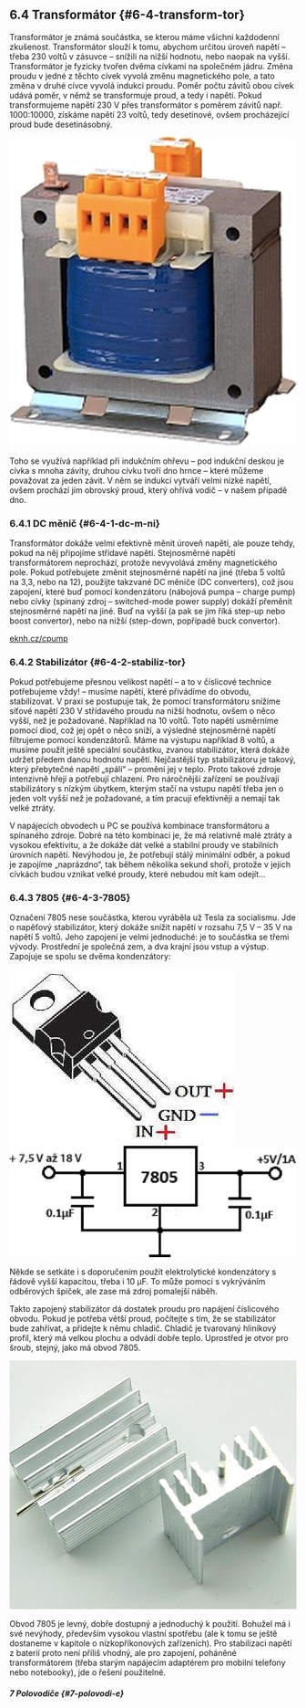 ## 6.4 Transformátor {#6-4-transform-tor}

Transformátor je známá součástka, se kterou máme všichni každodenní zkušenost. Transformátor slouží k tomu, abychom určitou úroveň napětí – třeba 230 voltů v zásuvce – snížili na nižší hodnotu, nebo naopak na vyšší. Transformátor je fyzicky tvořen dvěma cívkami na společném jádru. Změna proudu v jedné z těchto cívek vyvolá změnu magnetického pole, a tato změna v druhé cívce vyvolá indukci proudu. Poměr počtu závitů obou cívek udává poměr, v němž se transformuje proud, a tedy i napětí. Pokud transformujeme napětí 230 V přes transformátor s poměrem závitů např. 1000:10000, získáme napětí 23 voltů, tedy desetinové, ovšem procházející proud bude desetinásobný.

![114-1.jpeg](../images/00192.jpeg)

Toho se využívá například při indukčním ohřevu – pod indukční deskou je cívka s mnoha závity, druhou cívku tvoří dno hrnce – které můžeme považovat za jeden závit. V něm se indukcí vytváří velmi nízké napětí, ovšem prochází jím obrovský proud, který ohřívá vodič – v našem případě dno.

### 6.4.1 DC měnič {#6-4-1-dc-m-ni}

Transformátor dokáže velmi efektivně měnit úroveň napětí, ale pouze tehdy, pokud na něj připojíme střídavé napětí. Stejnosměrné napětí transformátorem neprochází, protože nevyvolává změny magnetického pole. Pokud potřebujete změnit stejnosměrné napětí na jiné (třeba 5 voltů na 3,3, nebo na 12), použijte takzvané DC měniče (DC converters), což jsou zapojení, které buď pomocí kondenzátoru (nábojová pumpa – charge pump) nebo cívky (spínaný zdroj – switched-mode power supply) dokáží přeměnit stejnosměrné napětí na jiné. Buď na vyšší (a pak se jim říká step-up nebo boost convertor), nebo na nižší (step-down, popřípadě buck convertor).

[eknh.cz/cpump](https://eknh.cz/cpump)

### 6.4.2 Stabilizátor {#6-4-2-stabiliz-tor}

Pokud potřebujeme přesnou velikost napětí – a to v číslicové technice potřebujeme vždy! – musíme napětí, které přivádíme do obvodu, stabilizovat. V praxi se postupuje tak, že pomocí transformátoru snížíme síťové napětí 230 V střídavého proudu na nižší hodnotu, ovšem o něco vyšší, než je požadované. Například na 10 voltů. Toto napětí usměrníme pomocí diod, což jej opět o něco sníží, a výsledné stejnosměrné napětí filtrujeme pomocí kondenzátorů. Máme na výstupu například 8 voltů, a musíme použít ještě speciální součástku, zvanou stabilizátor, která dokáže udržet předem danou hodnotu napětí. Nejčastější typ stabilizátoru je takový, který přebytečné napětí „spálí“ – promění jej v teplo. Proto takové zdroje intenzivně hřejí a potřebují chlazení. Pro náročnější zařízení se používají stabilizátory s nízkým úbytkem, kterým stačí na vstupu napětí třeba jen o jeden volt vyšší než je požadované, a tím pracují efektivněji a nemají tak velké ztráty.

V napájecích obvodech u PC se používá kombinace transformátoru a spínaného zdroje. Dobré na této kombinaci je, že má relativně malé ztráty a vysokou efektivitu, a že dokáže dát velké a stabilní proudy ve stabilních úrovních napětí. Nevýhodou je, že potřebují stálý minimální odběr, a pokud je zapojíme „naprázdno“, tak během několika sekund shoří, protože v jejich cívkách budou vznikat velké proudy, které nebudou mít kam odejít...

### 6.4.3 7805 {#6-4-3-7805}

Označení 7805 nese součástka, kterou vyráběla už Tesla za socialismu. Jde o napěťový stabilizátor, který dokáže snížit napětí v rozsahu 7,5 V – 35 V na napětí 5 voltů. Jeho zapojení je velmi jednoduché: je to součástka se třemi vývody. Prostřední je společná zem, a dva krajní jsou vstup a výstup. Zapojuje se spolu se dvěma kondenzátory:

![115-1_.png](../images/000205.png)![115-2.png](../images/000216.png)

Někde se setkáte i s doporučením použít elektrolytické kondenzátory s řádově vyšší kapacitou, třeba i 10 µF. To může pomoci s vykrýváním odběrových špiček, ale zase má zdroj pomalejší náběh.

Takto zapojený stabilizátor dá dostatek proudu pro napájení číslicového obvodu. Pokud je potřeba větší proud, počítejte s tím, že se stabilizátor bude zahřívat, a přidejte k němu chladič. Chladič je tvarovaný hliníkový profil, který má velkou plochu a odvádí dobře teplo. Uprostřed je otvor pro šroub, stejný, jako má obvod 7805.

![116-1_.jpeg](../images/00230.jpeg)

Obvod 7805 je levný, dobře dostupný a jednoduchý k použití. Bohužel má i své nevýhody, především vysokou vlastní spotřebu (ale k tomu se ještě dostaneme v kapitole o nízkopříkonových zařízeních). Pro stabilizaci napětí z baterií proto není příliš vhodný, ale pro zapojení, poháněné transformátorem (třeba starým napájecím adaptérem pro mobilní telefony nebo notebooky), jde o řešení použitelné.

##### 7 Polovodiče {#7-polovodi-e}
